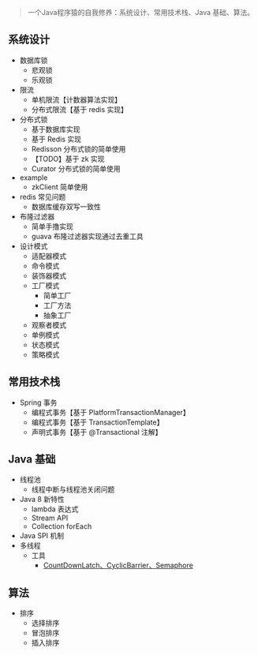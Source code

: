 
> 一个Java程序猿的自我修养：系统设计、常用技术栈、Java 基础、算法。

## 系统设计
- 数据库锁
    - 悲观锁
    - 乐观锁
- 限流     
    - 单机限流【计数器算法实现】
    - 分布式限流【基于 redis 实现】
- 分布式锁
    - 基于数据库实现
    - 基于 Redis 实现
    - Redisson 分布式锁的简单使用
    - 【TODO】基于 zk 实现 
    - Curator 分布式锁的简单使用
- example
    - zkClient 简单使用
- redis 常见问题
    - 数据库缓存双写一致性
- 布隆过滤器
    - 简单手撸实现
    - guava 布隆过滤器实现通过去重工具
- 设计模式
    - 适配器模式
    - 命令模式
    - 装饰器模式
    - 工厂模式
        - 简单工厂
        - 工厂方法
        - 抽象工厂
    - 观察者模式
    - 单例模式
    - 状态模式
    - 策略模式

## 常用技术栈
- Spring 事务
    - 编程式事务【基于 PlatformTransactionManager】
    - 编程式事务【基于 TransactionTemplate】
    - 声明式事务【基于 @Transactional 注解】


## Java 基础
- 线程池
    - 线程中断与线程池关闭问题
- Java 8 新特性
    - lambda 表达式
    - Stream API
    - Collection forEach
- Java SPI 机制
- 多线程
    - 工具
        - [CountDownLatch、CyclicBarrier、Semaphore](https://github.com/dearKundy/cranberry/docs/javabasis/multithread/tools/CountDownLatch、CyclicBarrier、Semaphore.md)


## 算法
- 排序
    - 选择排序
    - 冒泡排序
    - 插入排序